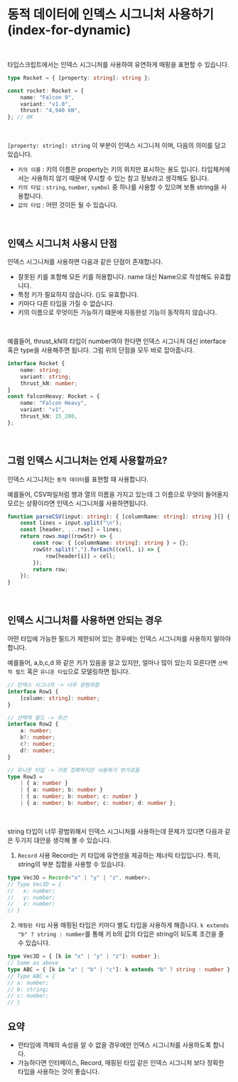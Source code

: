 # 동적 데이터에 인덱스 시그니처 사용하기 (index-for-dynamic)

</br>

타입스크립트에서는 인덱스 시그니처를 사용하여 유연하게 매핑을 표현할 수 있습니다.

```ts
type Rocket = { [property: string]: string };

const rocket: Rocket = {
	name: "Falcon 9",
	variant: "v1.0",
	thrust: "4,940 kN",
}; // OK
```

</br>

`[property: string]: string` 이 부분이 인덱스 시그니처 이며, 다음의 의미를 담고 있습니다.

- `키의 이름` : 키의 이름은 property는 키의 위치만 표시하는 용도 입니다. 타입체커에서는 사용하지 않기 때문에 무시할 수 있는 참고 정보라고 생각해도 됩니다.
- `키의 타입` : `string`, `number`, `symbol` 중 하나를 사용할 수 있으며 보통 string을 사용합니다.
- `값의 타입` : 어떤 것이든 될 수 있습니다.

</br>

## 인덱스 시그니처 사용시 단점

인덱스 시그니처를 사용하면 다음과 같은 단점이 존재합니다.

- 잘못된 키를 포함해 모든 키를 허용합니다. name 대신 Name으로 작성해도 유효합니다.
- 특정 키가 필요하지 않습니다. {}도 유효합니다.
- 키마다 다른 타입을 가질 수 없습니다.
- 키의 이름으로 무엇이든 가능하기 떄문에 자동완성 기능이 동작하지 않습니다.

</br>

예를들어, thrust_kN의 타입이 number여야 한다면 인덱스 시그니처 대신 interface 혹은 type을 사용해주면 됩니다. 그럼 위의 단점을 모두 바로 잡아줍니다.

```ts
interface Rocket {
	name: string;
	variant: string;
	thrust_kN: number;
}
const falconHeavy: Rocket = {
	name: "Falcon Heavy",
	variant: "v1",
	thrust_kN: 15_200,
};
```

</br>

## 그럼 인덱스 시그니처는 언제 사용할까요?

인덱스 시그니처는 `동적 데이터`를 표현할 때 사용합니다.

예를들어, CSV파일처럼 행과 열의 이름을 가지고 있는데 그 이름으로 무엇이 들어올지 모르는 상황이라면 인덱스 시그니처를 사용하면됩니다.

```ts
function parseCSV(input: string): { [columnName: string]: string }[] {
	const lines = input.split("\n");
	const [header, ...rows] = lines;
	return rows.map((rowStr) => {
		const row: { [columnName: string]: string } = {};
		rowStr.split(",").forEach((cell, i) => {
			row[header[i]] = cell;
		});
		return row;
	});
}
```

</br>

## 인덱스 시그니처를 사용하면 안되는 경우

어떤 타입에 가능한 필드가 제한되어 있는 경우에는 인덱스 시그니처를 사용하지 말아야합니다.

예를들어, a,b,c,d 와 같은 키가 있음을 알고 있지만, 얼마나 많이 있는지 모른다면 `선택적 필드` 혹은 `유니온 타입`으로 모델링하면 됩니다.

```ts
// 인덱스 시그니처 -> 너무 광범위함
interface Row1 {
	[column: string]: number;
}

// 선택적 필드 -> 최선
interface Row2 {
	a: number;
	b?: number;
	c?: number;
	d?: number;
}

// 유니온 타입 -> 가장 정확하지만 사용하기 번거로움
type Row3 =
	| { a: number }
	| { a: number; b: number }
	| { a: number; b: number; c: number }
	| { a: number; b: number; c: number; d: number };
```

</br>

string 타입이 너무 광범위해서 인덱스 시그니처를 사용하는데 문제가 있다면 다음과 같은 두가지 대안을 생각해 볼 수 있습니다.

1. `Record` 사용
   Record는 키 타입에 유연성을 제공하는 제너릭 타입입니다. 특히, string의 부분 집합을 사용할 수 있습니다.

```ts
type Vec3D = Record<"x" | "y" | "z", number>;
// Type Vec3D = {
//   x: number;
//   y: number;
//   z: number;
// }
```

2.  `매핑된 타입` 사용
    매핑된 타입은 키마다 별도 타입을 사용하게 해줍니다. `k extends "b" ? string : number`를 통해 키 b의 값의 타입은 string이 되도록 조건을 줄 수 있습니다.

```ts
type Vec3D = { [k in "x" | "y" | "z"]: number };
// Same as above
type ABC = { [k in "a" | "b" | "c"]: k extends "b" ? string : number };
// Type ABC = {
// a: number;
// b: string;
// c: number;
// }
```

## 요약

- 런타임에 객체의 속성을 알 수 없을 경우에만 인덱스 시그니처를 사용하도록 합니다.
- 가능하다면 인터페이스, Record, 매핑된 타입 같은 인덱스 시그니처 보다 정확한 타입을 사용하는 것이 좋습니다.
